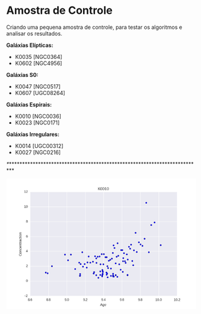 # Amostra de Controle

Criando uma pequena amostra de controle, para testar os algoritmos e analisar os resultados.

**Galáxias Elípticas:**
* K0035 [NGC0364]
* K0602 [NGC4956]

**Galáxias S0:**
* K0047 [NGC0517]
* K0607 [UGC08264]

**Galáxias Espirais:**
* K0010 [NGC0036]
* K0023 [NGC0171]

**Galáxias Irregulares:**
* K0014 [UGC00312]
* K0027 [NGC0216]

*\**************************************************************************\*

![K0010](https://github.com/pnovais/califa2.0/blob/master/control_sample/figures/concentracao/galK0010_concentration_age.png)
